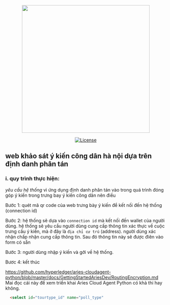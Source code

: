 <p align="center"><img src="https://res.cloudinary.com/dtfbvvkyp/image/upload/v1566331377/laravel-logolockup-cmyk-red.svg" width="400"></p>

<p align="center">
<a href="https://packagist.org/packages/laravel/framework"><img src="https://poser.pugx.org/laravel/framework/license.svg" alt="License"></a>
</p>

## web khảo sát ý kiến công dân hà nội dựa trên định danh phân tán

### i. quy trình thực hiện:
*yêu cầu hệ thống*
vì ứng dụng định danh phân tán vào trong quá trình đóng góp ý kiến trong trưng bay ý kiến công dân nên điều 

Bước 1: quét mã qr code của web trưng bày ý kiến để kết nối đến hệ thống (connection id)

Bước 2: hệ thống sẽ dựa vào `connection id` mà kết nối đến wallet của người dùng. hệ thống sẽ yêu cầu người dùng cung cấp thông tin xác thực về cuộc trưng cầu ý kiến, mà ở đây là `địa chỉ cư trú` (address). người dùng xác nhận chấp nhận cung cấp thông tin. Sau đó thông tin này sẽ được điên vào form có sẵn

Bước 3: người dùng nhập ý kiến và gởi về hệ thống.

Bươc 4: kết thúc

https://github.com/hyperledger/aries-cloudagent-python/blob/master/docs/GettingStartedAriesDev/RoutingEncryption.md
Mai đọc cái này để xem triển khai Aries Cloud Agent Python có khả thi hay không.

```html
  <select id="tourtype_id" name="poll_type"
                                                                                        class="form-control">
                                                                                    <option value="0" selected="" disabled="">Chọn loại câu hỏi
                                                                                    </option>

                                                                                    <option value="1">Tự luận</option>
                                                                                    <option value="2">Trắc nghiệm chọn 1 đáp án</option>
                                                                                    <option value="2">Trắc nghiệm chọn nhiều đáp án</option>
                                                                                </select>
```
